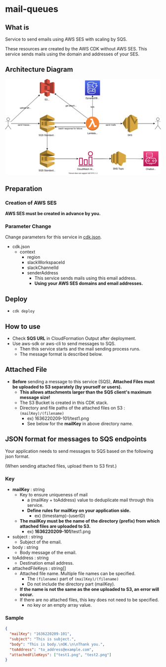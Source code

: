 # mail-queues

## What is

Service to send emails using AWS SES with scaling by SQS.

These resources are created by the AWS CDK without AWS SES. This service sends mails using the domain and addresses of your SES.

## Architecture Diagram

![](./mail-queues.drawio.svg)

## Preparation

### Creation of AWS SES

**AWS SES must be created in advance by you.**

### Parameter Change

Change parameters for this service in [cdk.json](./cdk.json).

- cdk.json
  - context
    - region
    - slackWorkspaceId
    - slackChannelId
    - senderAddress
      - This service sends mails using this email address.
      - **Using your AWS SES domains and email addresses.**

## Deploy

- `cdk deploy`

## How to use

- Check **SQS URL** in CloudFormation Output after deployment.
- Use aws-sdk or aws-cli to send messages to SQS.
  - Then this service starts and the mail sending process runs.
  - The message format is described below.

## Attached File

- **Before** sending a message to this service (SQS), **Attached Files must be uploaded to S3 separately (by yourself or users).**
  - **This allows attachments larger than the SQS client's maximum message size!**
  - The S3 Bucket is created in this CDK stack.
  - Directory and file paths of the attached files on S3 : `(mailKey)/(filename)`
    - ex) 1636220209-101/test1.png
    - See below for the **mailKey** in above directory name.

## JSON format for messages to SQS endpoints

Your application needs to send messages to SQS based on the following json format.

(When sending attached files, upload them to S3 first.)

### Key

- **mailKey** : string
  - Key to ensure uniqueness of mail
    - a (mailKey + toAddress) value to deduplicate mail through this service.
    - **Define rules for mailKey on your application side.**
      - ex) (timestamp)-(userID)
  - **The mailKey must be the name of the directory (prefix) from which attached files are uploaded to S3.**
    - ex) **1636220209-101**/test1.png
- subject : string
  - Subject of the email.
- body : string
  - Body message of the email.
- toAddress : string
  - Destination email address.
- attachedFileKeys : string[]
  - Attached file name. Multiple file names can be specified.
    - The `(filename)` part of `(mailKey)/(filename)`
    - Do not include the directory part (mailKey).
  - **If the name is not the same as the one uploaded to S3, an error will occur.**
  - If there are no attached files, this key does not need to be specified.
    - no key or an empty array value.

### Sample

```json
{
  "mailKey": "1636220209-101",
  "subject": "This is subject.",
  "body": "This is body.\nOK.\n\nThank you.",
  "toAddress": "to_address@example.com",
  "attachedFileKeys": ["test1.png", "test2.png"]
}
```
